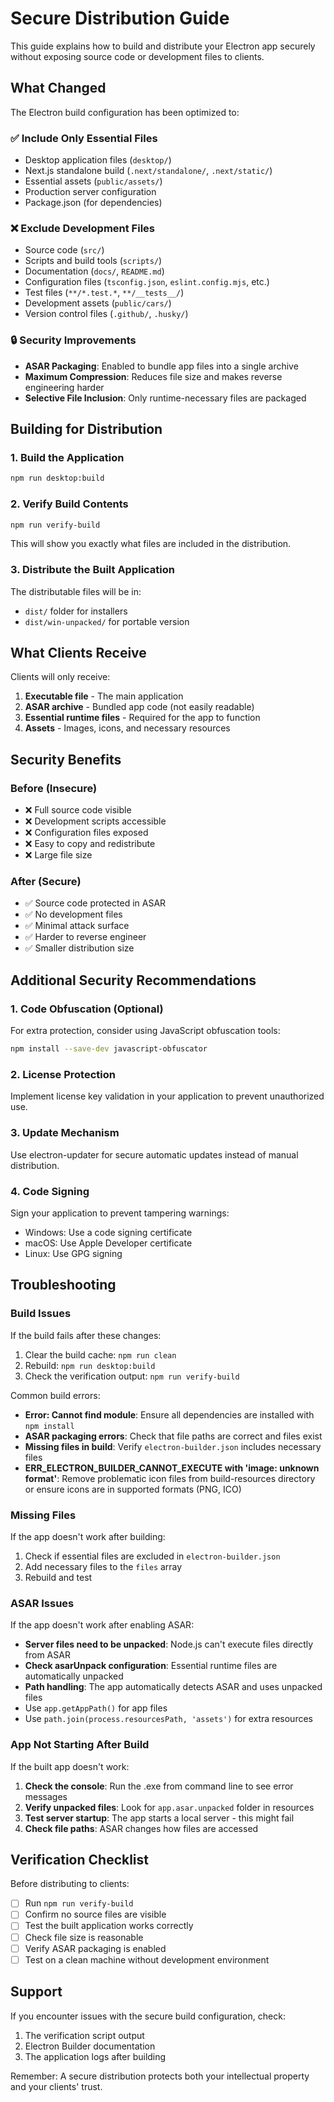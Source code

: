 # Secure Distribution Guide

This guide explains how to build and distribute your Electron app securely without exposing source code or development files to clients.

## What Changed

The Electron build configuration has been optimized to:

### ✅ Include Only Essential Files

- Desktop application files (`desktop/`)
- Next.js standalone build (`.next/standalone/`, `.next/static/`)
- Essential assets (`public/assets/`)
- Production server configuration
- Package.json (for dependencies)

### ❌ Exclude Development Files

- Source code (`src/`)
- Scripts and build tools (`scripts/`)
- Documentation (`docs/`, `README.md`)
- Configuration files (`tsconfig.json`, `eslint.config.mjs`, etc.)
- Test files (`**/*.test.*`, `**/__tests__/`)
- Development assets (`public/cars/`)
- Version control files (`.github/`, `.husky/`)

### 🔒 Security Improvements

- **ASAR Packaging**: Enabled to bundle app files into a single archive
- **Maximum Compression**: Reduces file size and makes reverse engineering harder
- **Selective File Inclusion**: Only runtime-necessary files are packaged

## Building for Distribution

### 1. Build the Application

```bash
npm run desktop:build
```

### 2. Verify Build Contents

```bash
npm run verify-build
```

This will show you exactly what files are included in the distribution.

### 3. Distribute the Built Application

The distributable files will be in:

- `dist/` folder for installers
- `dist/win-unpacked/` for portable version

## What Clients Receive

Clients will only receive:

1. **Executable file** - The main application
2. **ASAR archive** - Bundled app code (not easily readable)
3. **Essential runtime files** - Required for the app to function
4. **Assets** - Images, icons, and necessary resources

## Security Benefits

### Before (Insecure)

- ❌ Full source code visible
- ❌ Development scripts accessible
- ❌ Configuration files exposed
- ❌ Easy to copy and redistribute
- ❌ Large file size

### After (Secure)

- ✅ Source code protected in ASAR
- ✅ No development files
- ✅ Minimal attack surface
- ✅ Harder to reverse engineer
- ✅ Smaller distribution size

## Additional Security Recommendations

### 1. Code Obfuscation (Optional)

For extra protection, consider using JavaScript obfuscation tools:

```bash
npm install --save-dev javascript-obfuscator
```

### 2. License Protection

Implement license key validation in your application to prevent unauthorized use.

### 3. Update Mechanism

Use electron-updater for secure automatic updates instead of manual distribution.

### 4. Code Signing

Sign your application to prevent tampering warnings:

- Windows: Use a code signing certificate
- macOS: Use Apple Developer certificate
- Linux: Use GPG signing

## Troubleshooting

### Build Issues

If the build fails after these changes:

1. Clear the build cache: `npm run clean`
2. Rebuild: `npm run desktop:build`
3. Check the verification output: `npm run verify-build`

Common build errors:

- **Error: Cannot find module**: Ensure all dependencies are installed with `npm install`
- **ASAR packaging errors**: Check that file paths are correct and files exist
- **Missing files in build**: Verify `electron-builder.json` includes necessary files
- **ERR_ELECTRON_BUILDER_CANNOT_EXECUTE with 'image: unknown format'**: Remove problematic icon files from build-resources directory or ensure icons are in supported formats (PNG, ICO)

### Missing Files

If the app doesn't work after building:

1. Check if essential files are excluded in `electron-builder.json`
2. Add necessary files to the `files` array
3. Rebuild and test

### ASAR Issues

If the app doesn't work after enabling ASAR:

- **Server files need to be unpacked**: Node.js can't execute files directly from ASAR
- **Check asarUnpack configuration**: Essential runtime files are automatically unpacked
- **Path handling**: The app automatically detects ASAR and uses unpacked files
- Use `app.getAppPath()` for app files
- Use `path.join(process.resourcesPath, 'assets')` for extra resources

### App Not Starting After Build

If the built app doesn't work:

1. **Check the console**: Run the .exe from command line to see error messages
2. **Verify unpacked files**: Look for `app.asar.unpacked` folder in resources
3. **Test server startup**: The app starts a local server - this might fail
4. **Check file paths**: ASAR changes how files are accessed

## Verification Checklist

Before distributing to clients:

- [ ] Run `npm run verify-build`
- [ ] Confirm no source files are visible
- [ ] Test the built application works correctly
- [ ] Check file size is reasonable
- [ ] Verify ASAR packaging is enabled
- [ ] Test on a clean machine without development environment

## Support

If you encounter issues with the secure build configuration, check:

1. The verification script output
2. Electron Builder documentation
3. The application logs after building

Remember: A secure distribution protects both your intellectual property and your clients' trust.

